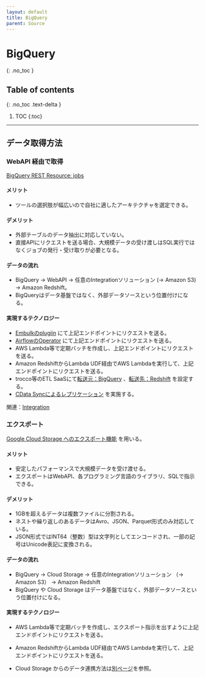 ```yaml
---
layout: default
title: BigQuery
parent: Source
---
```


# BigQuery
{: .no_toc }

## Table of contents
{: .no_toc .text-delta }

1. TOC
   {:toc}

---

## データ取得方法

### WebAPI 経由で取得

[BigQuery REST Resource: jobs](https://cloud.google.com/bigquery/docs/reference/rest/v2/jobs#configuration.extract)

#### メリット

- ツールの選択肢が幅広いので自社に適したアーキテクチャを選定できる。

#### デメリット

- 外部テーブルのデータ抽出に対応していない。
- 直接APIにリクエストを送る場合、大規模データの受け渡しはSQL実行ではなくジョブの発行・受け取りが必要となる。

#### データの流れ

- BigQuery → WebAPI → 任意のIntegrationソリューション (→ Amazon S3) → Amazon Redshift。
- BigQueryはデータ基盤ではなく、外部データソースという位置付けになる。

#### 実現するテクノロジー

- [Embulkのplugiin](https://github.com/jo8937/embulk-input-bigquery_extract_files) にて上記エンドポイントにリクエストを送る。
- [AirflowのOperator](https://airflow.apache.org/docs/apache-airflow-providers-google/stable/operators/cloud/bigquery.html) にて上記エンドポイントにリクエストを送る。
- AWS Lambda等で定期バッチを作成し、上記エンドポイントにリクエストを送る。
- Amazon RedshiftからLambda UDF経由でAWS Lambdaを実行して、上記エンドポイントにリクエストを送る。
- trocco等のETL SaaSにて[転送元：BigQuery](https://documents.trocco.io/docs/data-source-bigquery) 、[転送先：Redshift](https://documents.trocco.io/docs/data-destination-redshift) を設定する。
- [CData Syncによるレプリケーション](https://www.cdata.com/jp/kb/tech/bigquery-sync-redshift.rst) を実施する。

関連：[Integration](../integration/integration.md)

### エクスポート

[Google Cloud Storage へのエクスポート機能](https://cloud.google.com/bigquery/docs/exporting-data) を用いる。

#### メリット

- 安定したパフォーマンスで大規模データを受け渡せる。
- エクスポートはWebAPI、各プログラミング言語のライブラリ、SQLで指示できる。

#### デメリット

- 1GBを超えるデータは複数ファイルに分割される。
- ネストや繰り返しのあるデータはAvro、JSON、Parquet形式のみ対応している。
- JSON形式ではINT64（整数）型は文字列としてエンコードされ、一部の記号はUnicode表記に変換される。

#### データの流れ

- BigQuery → Cloud Storage → 任意のIntegrationソリューション （→ Amazon S3） → Amazon Redshift
- BigQuery や Cloud Storage はデータ基盤ではなく、外部データソースという位置付けになる。

#### 実現するテクノロジー

- AWS Lambda等で定期バッチを作成し、エクスポート指示を出すように上記エンドポイントにリクエストを送る。
- Amazon RedshiftからLambda UDF経由でAWS Lambdaを実行して、上記エンドポイントにリクエストを送る。

- Cloud Storage からのデータ連携方法は[別ページ](./google-cloud-storage.md)を参照。
